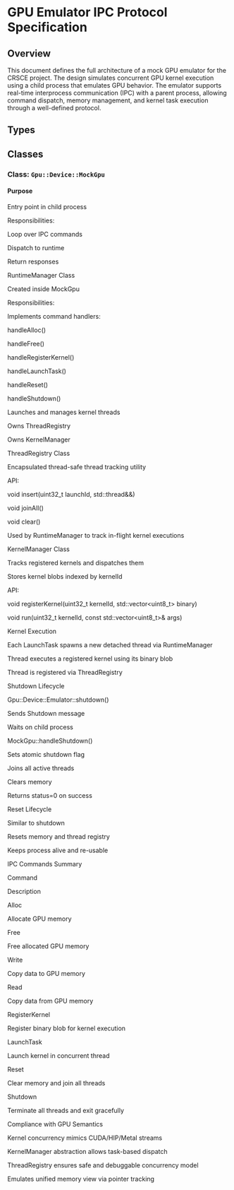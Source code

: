 GPU Emulator IPC Protocol Specification
=======================================

## Overview

This document defines the full architecture of a mock GPU emulator for the CRSCE project. The design
simulates concurrent GPU kernel execution using a child process that emulates GPU behavior. The emulator
supports real-time interprocess communication (IPC) with a parent process, allowing command dispatch,
memory management, and kernel task execution through a well-defined protocol.



## Types

## Classes


### Class: `Gpu::Device::MockGpu`
#### Purpose
Entry point in child process


Responsibilities:

Loop over IPC commands

Dispatch to runtime

Return responses

RuntimeManager Class

Created inside MockGpu

Responsibilities:

Implements command handlers:

handleAlloc()

handleFree()

handleRegisterKernel()

handleLaunchTask()

handleReset()

handleShutdown()

Launches and manages kernel threads

Owns ThreadRegistry

Owns KernelManager

ThreadRegistry Class

Encapsulated thread-safe thread tracking utility

API:

void insert(uint32_t launchId, std::thread&&)

void joinAll()

void clear()

Used by RuntimeManager to track in-flight kernel executions

KernelManager Class

Tracks registered kernels and dispatches them

Stores kernel blobs indexed by kernelId

API:

void registerKernel(uint32_t kernelId, std::vector<uint8_t> binary)

void run(uint32_t kernelId, const std::vector<uint8_t>& args)

Kernel Execution

Each LaunchTask spawns a new detached thread via RuntimeManager

Thread executes a registered kernel using its binary blob

Thread is registered via ThreadRegistry

Shutdown Lifecycle

Gpu::Device::Emulator::shutdown()

Sends Shutdown message

Waits on child process

MockGpu::handleShutdown()

Sets atomic shutdown flag

Joins all active threads

Clears memory

Returns status=0 on success

Reset Lifecycle

Similar to shutdown

Resets memory and thread registry

Keeps process alive and re-usable

IPC Commands Summary

Command

Description

Alloc

Allocate GPU memory

Free

Free allocated GPU memory

Write

Copy data to GPU memory

Read

Copy data from GPU memory

RegisterKernel

Register binary blob for kernel execution

LaunchTask

Launch kernel in concurrent thread

Reset

Clear memory and join all threads

Shutdown

Terminate all threads and exit gracefully

Compliance with GPU Semantics

Kernel concurrency mimics CUDA/HIP/Metal streams

KernelManager abstraction allows task-based dispatch

ThreadRegistry ensures safe and debuggable concurrency model

Emulates unified memory view via pointer tracking

